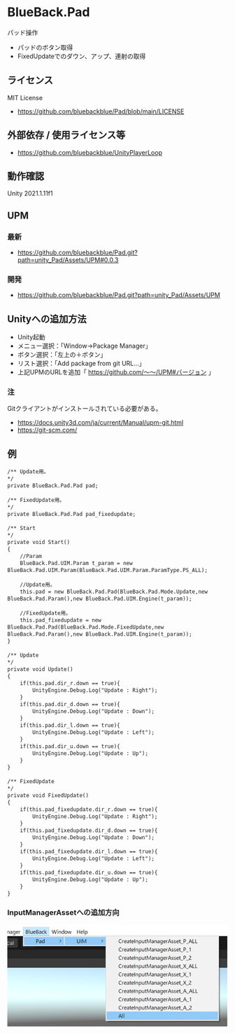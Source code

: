 # BlueBack.Pad
パッド操作
* パッドのボタン取得
* FixedUpdateでのダウン、アップ、連射の取得

## ライセンス
MIT License
* https://github.com/bluebackblue/Pad/blob/main/LICENSE

## 外部依存 / 使用ライセンス等
* https://github.com/bluebackblue/UnityPlayerLoop

## 動作確認
Unity 2021.1.11f1

## UPM
### 最新
* https://github.com/bluebackblue/Pad.git?path=unity_Pad/Assets/UPM#0.0.3
### 開発
* https://github.com/bluebackblue/Pad.git?path=unity_Pad/Assets/UPM

## Unityへの追加方法
* Unity起動
* メニュー選択：「Window->Package Manager」
* ボタン選択：「左上の＋ボタン」
* リスト選択：「Add package from git URL...」
* 上記UPMのURLを追加「 https://github.com/～～/UPM#バージョン 」
### 注
Gitクライアントがインストールされている必要がある。
* https://docs.unity3d.com/ja/current/Manual/upm-git.html
* https://git-scm.com/

## 例
```
/** Update用。
*/
private BlueBack.Pad.Pad pad;

/** FixedUpdate用。
*/
private BlueBack.Pad.Pad pad_fixedupdate;

/** Start
*/
private void Start()
{
	//Param
	BlueBack.Pad.UIM.Param t_param = new BlueBack.Pad.UIM.Param(BlueBack.Pad.UIM.Param.ParamType.PS_ALL);

	//Update用。
	this.pad = new BlueBack.Pad.Pad(BlueBack.Pad.Mode.Update,new BlueBack.Pad.Param(),new BlueBack.Pad.UIM.Engine(t_param));

	//FixedUpdate用。
	this.pad_fixedupdate = new BlueBack.Pad.Pad(BlueBack.Pad.Mode.FixedUpdate,new BlueBack.Pad.Param(),new BlueBack.Pad.UIM.Engine(t_param));
}

/** Update
*/
private void Update()
{
	if(this.pad.dir_r.down == true){
		UnityEngine.Debug.Log("Update : Right");
	}
	if(this.pad.dir_d.down == true){
		UnityEngine.Debug.Log("Update : Down");
	}
	if(this.pad.dir_l.down == true){
		UnityEngine.Debug.Log("Update : Left");
	}
	if(this.pad.dir_u.down == true){
		UnityEngine.Debug.Log("Update : Up");
	}
}

/** FixedUpdate
*/
private void FixedUpdate()
{
	if(this.pad_fixedupdate.dir_r.down == true){
		UnityEngine.Debug.Log("Update : Right");
	}
	if(this.pad_fixedupdate.dir_d.down == true){
		UnityEngine.Debug.Log("Update : Down");
	}
	if(this.pad_fixedupdate.dir_l.down == true){
		UnityEngine.Debug.Log("Update : Left");
	}
	if(this.pad_fixedupdate.dir_u.down == true){
		UnityEngine.Debug.Log("Update : Up");
	}
}
```
### InputManagerAssetへの追加方向
![Sample00](/sample00.png)

